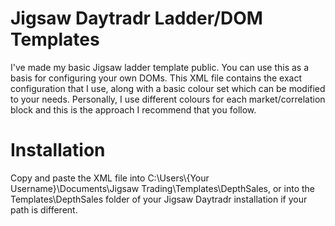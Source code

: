 # Jigsaw Daytradr Ladder/DOM Templates
I've made my basic Jigsaw ladder template public. You can use this as a basis for configuring your own DOMs. This XML file contains the exact configuration that I use, along with a basic colour set which can be modified to your needs. Personally, I use different colours for each market/correlation block and this is the approach I recommend that you follow.

# Installation
Copy and paste the XML file into C:\Users\\{Your Username}\Documents\Jigsaw Trading\Templates\DepthSales, or into the Templates\DepthSales folder of your Jigsaw Daytradr installation if your path is different.
